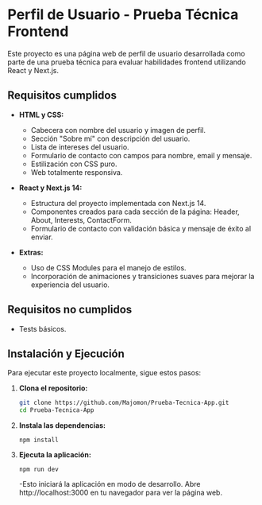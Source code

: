 # Perfil de Usuario - Prueba Técnica Frontend

Este proyecto es una página web de perfil de usuario desarrollada como parte de una prueba técnica para evaluar habilidades frontend utilizando React y Next.js.

## Requisitos cumplidos

- **HTML y CSS:**
  - Cabecera con nombre del usuario y imagen de perfil.
  - Sección "Sobre mí" con descripción del usuario.
  - Lista de intereses del usuario.
  - Formulario de contacto con campos para nombre, email y mensaje.
  - Estilización con CSS puro.
  - Web totalmente responsiva.

- **React y Next.js 14:**
  - Estructura del proyecto implementada con Next.js 14.
  - Componentes creados para cada sección de la página: Header, About, Interests, ContactForm.
  - Formulario de contacto con validación básica y mensaje de éxito al enviar.

- **Extras:**
  - Uso de CSS Modules para el manejo de estilos.
  - Incorporación de animaciones y transiciones suaves para mejorar la experiencia del usuario.

## Requisitos no cumplidos
  - Tests básicos.

## Instalación y Ejecución

Para ejecutar este proyecto localmente, sigue estos pasos:

1. **Clona el repositorio:**

    ```bash
    git clone https://github.com/Majomon/Prueba-Tecnica-App.git
    cd Prueba-Tecnica-App
    ```

2. **Instala las dependencias:**
    ```
    npm install
    ```

2. **Ejecuta la aplicación:**
    ```
    npm run dev
    ```
    -Esto iniciará la aplicación en modo de desarrollo. Abre http://localhost:3000 en tu navegador para ver la página web.